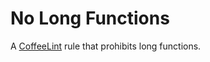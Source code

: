 No Long Functions
======================

A [CoffeeLint][coffeelint] rule that prohibits long functions.

[coffeelint]: http://www.coffeelint.org/
